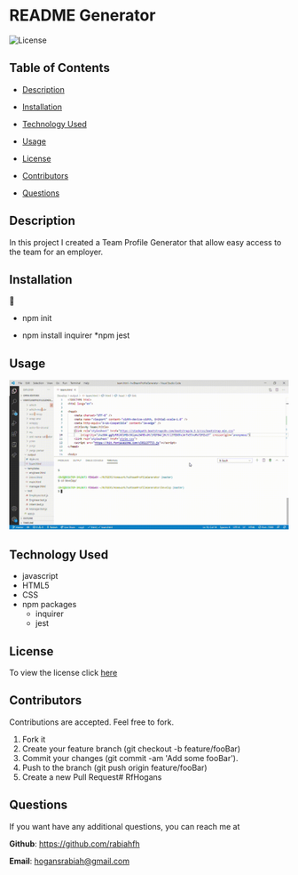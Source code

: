 # README Generator  
 ![License](https://img.shields.io/badge/license-MIT-red) 

  
 ## Table of Contents
  
* [Description](#Description)
  
* [Installation](#Installation)

* [Technology Used](#Technology-used)
    
* [Usage](#Usage)
  
* [License](#License)
  
* [Contributors](#Contributors)
  
* [Questions](#Questions)
  
 ## Description 
  
In this project I created a Team Profile Generator that allow easy access to the team for an employer.  
 ## Installation
  
 💾 
  
* npm init
  
* npm install inquirer
*npm jest
    
 ## Usage
  
 ![Demo](demohw9.gif)  
 
 ## Technology Used
 * javascript
 * HTML5
 * CSS
 * npm packages
    * inquirer
    * jest
 ## License
To view the license click [here](https://choosealicense.com/licenses/mit/)

  
 ## Contributors
  
 Contributions are accepted. Feel free to fork.
1. Fork it
2. Create your feature branch (git checkout -b feature/fooBar)
3. Commit your changes (git commit -am 'Add some fooBar').
4. Push to the branch (git push origin feature/fooBar)
5. Create a new Pull Request# RfHogans

  
  
 ## Questions
  
 If you want have any additional questions, you can reach me at
  
 **Github**: https://github.com/rabiahfh
  
 **Email**: hogansrabiah@gmail.com
